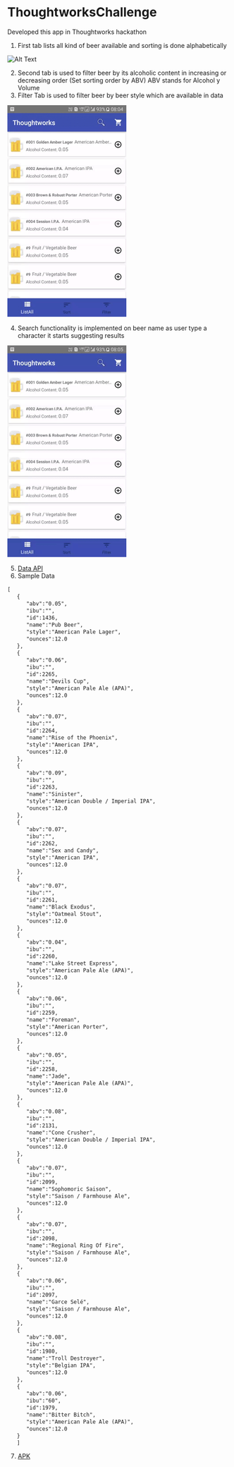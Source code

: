 # ThoughtworksChallenge
Developed this app in Thoughtworks hackathon 

1. First tab lists all kind of beer available and sorting is done alphabetically

 ![Alt Text](https://github.com/GuptaRaghav/ThoughtworksChallenge/blob/master/sorting.gif)
 
2. Second tab is used to filter beer by its alcoholic content in increasing or decreasing order (Set sorting order by ABV) ABV stands for Alcohol y Volume
3. Filter Tab is used to  filter beer by beer style which are available in data

 ![Alt Text](https://github.com/GuptaRaghav/ThoughtworksChallenge/blob/master/filter.gif)

4. Search functionality is implemented on beer name as user type a character it starts suggesting results 

![Alt Text](https://github.com/GuptaRaghav/ThoughtworksChallenge/blob/master/search.gif)
 
5. [Data API](http://starlord.hackerearth.com/beercraft)
6. Sample Data 
```
[
   {
      "abv":"0.05",
      "ibu":"",
      "id":1436,
      "name":"Pub Beer",
      "style":"American Pale Lager",
      "ounces":12.0
   },
   {
      "abv":"0.06",
      "ibu":"",
      "id":2265,
      "name":"Devils Cup",
      "style":"American Pale Ale (APA)",
      "ounces":12.0
   },
   {
      "abv":"0.07",
      "ibu":"",
      "id":2264,
      "name":"Rise of the Phoenix",
      "style":"American IPA",
      "ounces":12.0
   },
   {
      "abv":"0.09",
      "ibu":"",
      "id":2263,
      "name":"Sinister",
      "style":"American Double / Imperial IPA",
      "ounces":12.0
   },
   {
      "abv":"0.07",
      "ibu":"",
      "id":2262,
      "name":"Sex and Candy",
      "style":"American IPA",
      "ounces":12.0
   },
   {
      "abv":"0.07",
      "ibu":"",
      "id":2261,
      "name":"Black Exodus",
      "style":"Oatmeal Stout",
      "ounces":12.0
   },
   {
      "abv":"0.04",
      "ibu":"",
      "id":2260,
      "name":"Lake Street Express",
      "style":"American Pale Ale (APA)",
      "ounces":12.0
   },
   {
      "abv":"0.06",
      "ibu":"",
      "id":2259,
      "name":"Foreman",
      "style":"American Porter",
      "ounces":12.0
   },
   {
      "abv":"0.05",
      "ibu":"",
      "id":2258,
      "name":"Jade",
      "style":"American Pale Ale (APA)",
      "ounces":12.0
   },
   {
      "abv":"0.08",
      "ibu":"",
      "id":2131,
      "name":"Cone Crusher",
      "style":"American Double / Imperial IPA",
      "ounces":12.0
   },
   {
      "abv":"0.07",
      "ibu":"",
      "id":2099,
      "name":"Sophomoric Saison",
      "style":"Saison / Farmhouse Ale",
      "ounces":12.0
   },
   {
      "abv":"0.07",
      "ibu":"",
      "id":2098,
      "name":"Regional Ring Of Fire",
      "style":"Saison / Farmhouse Ale",
      "ounces":12.0
   },
   {
      "abv":"0.06",
      "ibu":"",
      "id":2097,
      "name":"Garce Selé",
      "style":"Saison / Farmhouse Ale",
      "ounces":12.0
   },
   {
      "abv":"0.08",
      "ibu":"",
      "id":1980,
      "name":"Troll Destroyer",
      "style":"Belgian IPA",
      "ounces":12.0
   },
   {
      "abv":"0.06",
      "ibu":"60",
      "id":1979,
      "name":"Bitter Bitch",
      "style":"American Pale Ale (APA)",
      "ounces":12.0
   }
   ]
   ``` 
7. [APK](https://github.com/GuptaRaghav/ThoughtworksChallenge/blob/master/Demo.apk)
